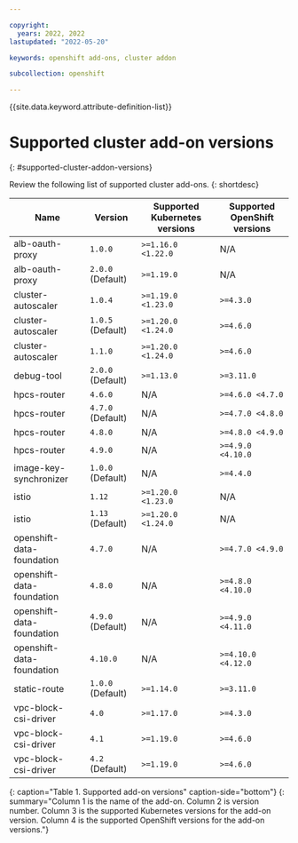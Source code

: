 ```yaml
---

copyright: 
  years: 2022, 2022
lastupdated: "2022-05-20"

keywords: openshift add-ons, cluster addon

subcollection: openshift

---
```


{{site.data.keyword.attribute-definition-list}}

# Supported cluster add-on versions
{: #supported-cluster-addon-versions}

Review the following list of supported cluster add-ons.
{: shortdesc}

| Name | Version | Supported Kubernetes versions | Supported OpenShift versions |
| --- | --- | --- | --- |
| alb-oauth-proxy | `1.0.0`  | `>=1.16.0 <1.22.0` |  N/A  |
| alb-oauth-proxy | `2.0.0` (Default) | `>=1.19.0` |  N/A  |
| cluster-autoscaler | `1.0.4`  | `>=1.19.0 <1.23.0` | `>=4.3.0` |
| cluster-autoscaler | `1.0.5` (Default) | `>=1.20.0 <1.24.0` | `>=4.6.0` |
| cluster-autoscaler | `1.1.0`  | `>=1.20.0 <1.24.0` | `>=4.6.0` |
| debug-tool | `2.0.0` (Default) | `>=1.13.0` | `>=3.11.0` |
| hpcs-router | `4.6.0`  |  N/A  | `>=4.6.0 <4.7.0` |
| hpcs-router | `4.7.0` (Default) |  N/A  | `>=4.7.0 <4.8.0` |
| hpcs-router | `4.8.0`  |  N/A  | `>=4.8.0 <4.9.0` |
| hpcs-router | `4.9.0`  |  N/A  | `>=4.9.0 <4.10.0` |
| image-key-synchronizer | `1.0.0` (Default) |  N/A  | `>=4.4.0` |
| istio | `1.12`  | `>=1.20.0 <1.23.0` |  N/A  |
| istio | `1.13` (Default) | `>=1.20.0 <1.24.0` |  N/A  |
| openshift-data-foundation | `4.7.0`  |  N/A  | `>=4.7.0 <4.9.0` |
| openshift-data-foundation | `4.8.0`  |  N/A  | `>=4.8.0 <4.10.0` |
| openshift-data-foundation | `4.9.0` (Default) |  N/A  | `>=4.9.0 <4.11.0` |
| openshift-data-foundation | `4.10.0`  |  N/A  | `>=4.10.0 <4.12.0` |
| static-route | `1.0.0` (Default) | `>=1.14.0` | `>=3.11.0` |
| vpc-block-csi-driver | `4.0`  | `>=1.17.0` | `>=4.3.0` |
| vpc-block-csi-driver | `4.1`  | `>=1.19.0` | `>=4.6.0` |
| vpc-block-csi-driver | `4.2` (Default) | `>=1.19.0` | `>=4.6.0` |
{: caption="Table 1. Supported add-on versions" caption-side="bottom"}
{: summary="Column 1 is the name of the add-on. Column 2 is version number. Column 3 is the supported Kubernetes versions for the add-on version. Column 4 is the supported OpenShift versions for the add-on versions."}


